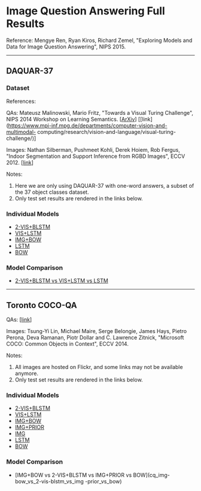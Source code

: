 <title>Image Question Answering</title>
<div class="ribbon"></div>

# Image Question Answering Full Results

Reference: Mengye Ren, Ryan Kiros, Richard Zemel, "Exploring Models and Data
for Image Question Answering", NIPS 2015.

-------------------------------------------------------------------------------

## DAQUAR-37

### Dataset

References:

QAs: Mateusz Malinowski, Mario Fritz, "Towards a Visual Turing Challenge", NIPS
2014 Workshop on Learning Semantics. [[ArXiv](http://arxiv.org/abs/1410.8027)]
[[link](https://www.mpi-inf.mpg.de/departments/computer-vision-and-multimodal-
computing/research/vision-and-language/visual-turing-challenge/)]

Images: Nathan Silberman, Pushmeet Kohli, Derek Hoiem, Rob Fergus, "Indoor 
Segmentation and Support Inference from RGBD Images", ECCV 2012.
[[link](http://cs.nyu.edu/~silberman/datasets/nyu_depth_v2.html)]

Notes:

1. Here we are only using DAQUAR-37 with one-word answers, a subset of the 37 
object classes dataset.
2. Only test set results are rendered in the links below.

### Individual Models

* [2-VIS+BLSTM](dq-2-vis-blstm/0.html)
* [VIS+LSTM](dq-vis-lstm/0.html)
* [IMG+BOW](dq-img-bow/0.html)
* [LSTM](dq-lstm/0.html)
* [BOW](dq-bow/0.html)

### Model Comparison

* [2-VIS+BLSTM vs VIS+LSTM vs LSTM](dq-2-vis-blstm_vs_vis-lstm_vs_lstm)

-------------------------------------------------------------------------------

## Toronto COCO-QA

QAs: [[link](../data/cocoqa)]

Images: Tsung-Yi Lin, Michael Maire, Serge Belongie, James Hays, Pietro Perona,
Deva Ramanan, Piotr Dollar and C. Lawrence Zitnick, "Microsoft COCO: Common 
Objects in Context", ECCV 2014.

Notes:

1. All images are hosted on Flickr, and some links may not be available 
anymore.
2. Only test set results are rendered in the links below.

### Individual Models

* [2-VIS+BLSTM](cq-2-vis-blstm/0.html)
* [VIS+LSTM](cq-vis-lstm/0.html)
* [IMG+BOW](cq-img-bow/0.html)
* [IMG+PRIOR](cq-img-prior/0.html)
* [IMG](cq-img/0.html)
* [LSTM](cq-lstm/0.html)
* [BOW](cq-bow/0.html)

### Model Comparison

* [IMG+BOW vs 2-VIS+BLSTM vs IMG+PRIOR vs BOW](cq_img-bow_vs_2-vis-blstm_vs_img
-prior_vs_bow)

<div class="ribbon"></div>
